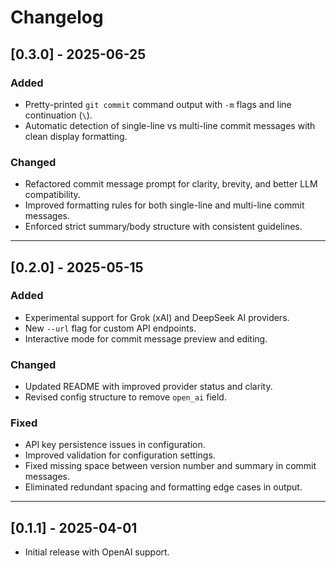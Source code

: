 # Changelog

## [0.3.0] - 2025-06-25
### Added
- Pretty-printed `git commit` command output with `-m` flags and line continuation (`\`).
- Automatic detection of single-line vs multi-line commit messages with clean display formatting.

### Changed
- Refactored commit message prompt for clarity, brevity, and better LLM compatibility.
- Improved formatting rules for both single-line and multi-line commit messages.
- Enforced strict summary/body structure with consistent guidelines.

---

## [0.2.0] - 2025-05-15
### Added
- Experimental support for Grok (xAI) and DeepSeek AI providers.
- New `--url` flag for custom API endpoints.
- Interactive mode for commit message preview and editing.

### Changed
- Updated README with improved provider status and clarity.
- Revised config structure to remove `open_ai` field.

### Fixed
- API key persistence issues in configuration.
- Improved validation for configuration settings.
- Fixed missing space between version number and summary in commit messages.
- Eliminated redundant spacing and formatting edge cases in output.

---

## [0.1.1] - 2025-04-01
- Initial release with OpenAI support.
